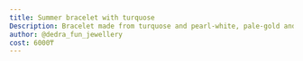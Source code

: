 ```yaml
---
title: Summer bracelet with turquose
Description: Bracelet made from turquose and pearl-white, pale-gold and translucent beads
author: @dedra_fun_jewellery
cost: 6000₸
---
```

